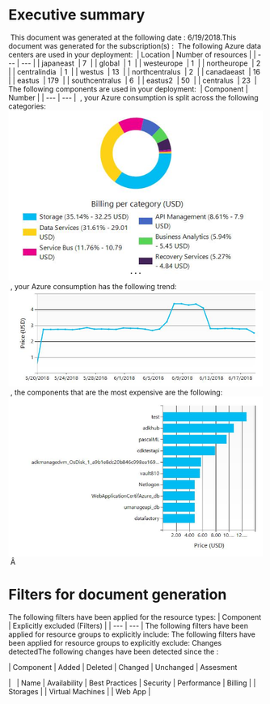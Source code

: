 # Executive summary 
 This document was generated at the following date : 6/19/2018.This document was generated for the subscription(s) :
 The following Azure data centers are used in your deployment: 
| Location | Number of resources |
| --- | --- |
| japaneast  | 7  |
| global  | 1  |
| westeurope  | 1  |
| northeurope  | 2  |
| centralindia  | 1  |
| westus  | 13  |
| northcentralus  | 2  |
| canadaeast  | 16  |
| eastus  | 179  |
| southcentralus  | 6  |
| eastus2  | 50  |
| centralus  | 23  |
The following components are used in your deployment: 
| Component | Number |
| --- | --- |
 , your Azure consumption is split across the following categories:![Cloudockit](../assets/C4F9F24C70594DF9B193C9BBE07D3629.png) , your Azure consumption has the following trend:![Cloudockit](../assets/CFEE8852B1E744918A06F162191FCFBD.png) , the components that are the most expensive are the following:![Cloudockit](../assets/5E9DD9D342104B03A52C897BB1C48F20.png) Â   

# Filters for document generation
The following filters have been applied for the resource types:
| Component |  Explicitly excluded (Filters) |
| --- | --- |
The following filters have been applied for resource groups to explicitly include: The following filters have been applied for resource groups to explicitly exclude: Changes detectedThe following changes have been detected since the : 

| Component | Added | Deleted | Changed | Unchanged |
Assesment 

|   | Name | Availability | Best Practices | Security | Performance | Billing |
| Storages |
| Virtual Machines |
| Web App |
